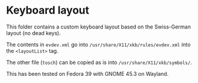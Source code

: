 
# Keyboard layout

This folder contains a custom keyboard layout based on the Swiss-German layout (no dead keys).

The contents in `evdev.xml` go into `/usr/share/X11/xkb/rules/evdev.xml` into the `<layoutList>` tag.

The other file (`tosch`) can be copied as is into `/usr/share/X11/xkb/symbols/`.

This has been tested on Fedora 39 with GNOME 45.3 on Wayland.
